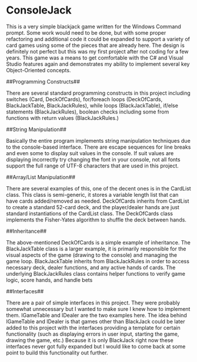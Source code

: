 # ConsoleJack

This is a very simple blackjack game written for the Windows Command prompt. Some work would need to be done, but with some proper refactoring and additional code it could be expanded to support a variety of card games using some of the pieces that are already here.  The design is definitely not perfect but this was my first project after not coding for a few years. This game was a means to get comfortable with the C# and Visual Studio features again and demonstrates my ability to implement several key Object-Oriented concepts.

##Programming Constructs##

There are several standard programming constructs in this project including switches (Card, DeckOfCards), for/foreach loops (DeckOfCards, BlackJackTable, BlackJackRules), while loops (BlackJackTable), if/else statements (BlackJackRules), boolean checks including some from functions with return values (BlackJackRules.)

##String Manipulation##

Basically the entire program implements string manipulation techniques due to the console-based interface.  There are escape sequences for line breaks and even some to display suit values in the console.  If suit values are displaying incorrectly try changing the font in your console, not all fonts support the full range of UTF-8 characters that are used in this project.

##Array/List Manipulation##

There are several examples of this, one of the decent ones is in the CardList class.  This class is semi-generic, it stores a variable length list that can have cards added/removed as needed.  DeckOfCards inherits from CardList to create a standard 52-card deck, and the player/dealer hands are just standard instantiations of the CardList class.  The DeckOfCards class implements the Fisher-Yates algorithm to shuffle the deck between hands.

##Inheritance##

The above-mentioned DeckOfCards is a simple example of inheritance.  The BlackJackTable class is a larger example, it is primarily responsible for the visual aspects of the game (drawing to the console) and managing the game loop.  BlackJackTable inherits from BlackJackRules in order to access necessary deck, dealer functions, and any active hands of cards.  The underlying BlackJackRules class contains helper functions to verify game logic, score hands, and handle bets

##Interfaces##

There are a pair of simple interfaces in this project.  They were probably somewhat unnecessary but I wanted to make sure I knew how to implement them.  IGameTable and IDealer are the two examples here.  The idea behind IGameTable and IDealer is that games other than BlackJack could be later added to this project with the interfaces providing a template for certain functionality (such as displaying errors in user input, starting the game, drawing the game, etc.)  Because it is only BlackJack right now these interfaces never got fully expanded but I would like to come back at some point to build this functionality out further.
